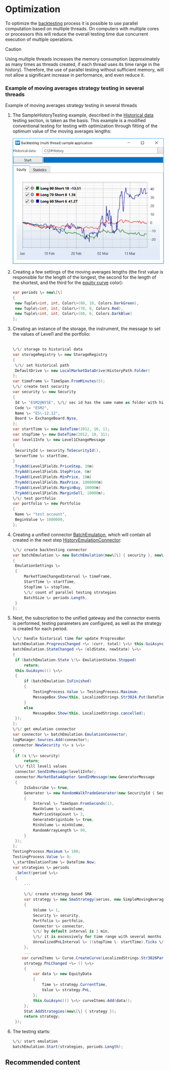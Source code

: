 # Optimization

To optimize the [backtesting](StrategyTestingHistory.md) process it is possible to use parallel computation based on multiple threads. On computers with multiple cores or processors this will reduce the overall testing time due concurrent execution of multiple operations. 

> [!CAUTION]
> Using multiple threads increases the memory consumption (approximately as many times as threads created, if each thread uses its time range in the history). Therefore, the use of parallel testing without sufficient memory, will not allow a significant increase in performance, and even reduce it. 

### Example of moving averages strategy testing in several threads

Example of moving averages strategy testing in several threads

1. The SampleHistoryTesting example, described in the [Historical data](StrategyTestingHistory.md) testing section, is taken as the basis. This example is a modified conventional testing for testing with optimization through fitting of the optimum value of the moving averages lengths: 

   ![sample history test parallel](../images/sample_history_test_parallel.png)
2. Creating a few settings of the moving averages lengths (the first value is responsible for the length of the longest, the second for the length of the shortest, and the third for the [equity curve](Equity.md) color): 

   ```cs
   var periods \= new\[\]
   {
   	new Tuple\<int, int, Color\>(80, 10, Colors.DarkGreen),
   	new Tuple\<int, int, Color\>(70, 8, Colors.Red),
   	new Tuple\<int, int, Color\>(60, 6, Colors.DarkBlue)
   };
   ```
3. Creating an instance of the storage, the instrument, the message to set the values of Level1 and the portfolio: 

   ```cs
   					
   \/\/ storage to historical data
   var storageRegistry \= new StorageRegistry
   {
   	\/\/ set historical path
   	DefaultDrive \= new LocalMarketDataDrive(HistoryPath.Folder)
   };
   var timeFrame \= TimeSpan.FromMinutes(5);
   \/\/ create test security
   var security \= new Security
   {
   	Id \= "ESM2@NYSE", \/\/ sec id has the same name as folder with historical data
   	Code \= "ESM2",
   	Name \= "ES\-12.12",
   	Board \= ExchangeBoard.Nyse,
   };
   var startTime \= new DateTime(2012, 10, 1);
   var stopTime \= new DateTime(2012, 10, 31);
   var level1Info \= new Level1ChangeMessage
   {
   	SecurityId \= security.ToSecurityId(),
   	ServerTime \= startTime,
   }
   .TryAdd(Level1Fields.PriceStep, 10m)
   .TryAdd(Level1Fields.StepPrice, 6m)
   .TryAdd(Level1Fields.MinPrice, 10m)
   .TryAdd(Level1Fields.MaxPrice, 1000000m)
   .TryAdd(Level1Fields.MarginBuy, 10000m)
   .TryAdd(Level1Fields.MarginSell, 10000m);
   \/\/ test portfolio
   var portfolio \= new Portfolio
   {
   	Name \= "test account",
   	BeginValue \= 1000000,
   };
   ```
4. Creating a unified connector [BatchEmulation](../api/StockSharp.Algo.Strategies.Testing.BatchEmulation.html), which will contain all created in the next step [HistoryEmulationConnector](../api/StockSharp.Algo.Testing.HistoryEmulationConnector.html): 

   ```cs
   \/\/ create backtesting connector
   var batchEmulation \= new BatchEmulation(new\[\] { security }, new\[\] { portfolio }, storageRegistry)
   {
   	EmulationSettings \=
   	{
   		MarketTimeChangedInterval \= timeFrame,
   		StartTime \= startTime,
   		StopTime \= stopTime,
   		\/\/ count of parallel testing strategies
   		BatchSize \= periods.Length,
   	}
   };
   ```
5. Next, the subscription to the unified gateway and the connector events is performed, testing parameters are configured, as well as the strategy is created for each period. 

   ```cs
   \/\/ handle historical time for update ProgressBar
   batchEmulation.ProgressChanged +\= (curr, total) \=\> this.GuiAsync(() \=\> TestingProcess.Value \= total);
   batchEmulation.StateChanged +\= (oldState, newState) \=\>
   {
   	if (batchEmulation.State \!\= EmulationStates.Stopped)
   		return;
   	this.GuiAsync(() \=\>
   	{
   		if (batchEmulation.IsFinished)
   		{
   			TestingProcess.Value \= TestingProcess.Maximum;
   			MessageBox.Show(this, LocalizedStrings.Str3024.Put(DateTime.Now \- \_startEmulationTime));
   		}
   		else
   			MessageBox.Show(this, LocalizedStrings.cancelled);
   	});
   };
   \/\/ get emulation connector
   var connector \= batchEmulation.EmulationConnector;
   logManager.Sources.Add(connector);
   connector.NewSecurity +\= s \=\>
   {
   	if (s \!\= security)
   		return;
   	\/\/ fill level1 values
   	connector.SendInMessage(level1Info);
   	connector.MarketDataAdapter.SendInMessage(new GeneratorMessage
   	{
   		IsSubscribe \= true,
   		Generator \= new RandomWalkTradeGenerator(new SecurityId { SecurityCode \= security.Code })
   		{
   			Interval \= TimeSpan.FromSeconds(1),
   			MaxVolume \= maxVolume,
   			MaxPriceStepCount \= 3,	
   			GenerateOriginSide \= true,
   			MinVolume \= minVolume,
   			RandomArrayLength \= 99,
   		}
   	});				
   };
   TestingProcess.Maximum \= 100;
   TestingProcess.Value \= 0;
   \_startEmulationTime \= DateTime.Now;
   var strategies \= periods
   	.Select(period \=\>
   	{
   		...
       
   		\/\/ create strategy based SMA
   		var strategy \= new SmaStrategy(series, new SimpleMovingAverage { Length \= period.Item1 }, new SimpleMovingAverage { Length \= period.Item2 })
   		{
   			Volume \= 1,
   			Security \= security,
   			Portfolio \= portfolio,
   			Connector \= connector,
   			\/\/ by default interval is 1 min,
   			\/\/ it is excessively for time range with several months
   			UnrealizedPnLInterval \= ((stopTime \- startTime).Ticks \/ 1000).To\<TimeSpan\>()
   		};
   		...
       var curveItems \= Curve.CreateCurve(LocalizedStrings.Str3026Params.Put(period.Item1, period.Item2), period.Item3, ChartIndicatorDrawStyles.Line);
   		strategy.PnLChanged +\= () \=\>
   		{
   			var data \= new EquityData
   			{
   				Time \= strategy.CurrentTime,
   				Value \= strategy.PnL,
   			};
   			this.GuiAsync(() \=\> curveItems.Add(data));
   		};
   		Stat.AddStrategies(new\[\] { strategy });
   		return strategy;
   	});
   ```
6. The testing starts: 

   ```cs
   \/\/ start emulation
   batchEmulation.Start(strategies, periods.Length);
   ```

## Recommended content
